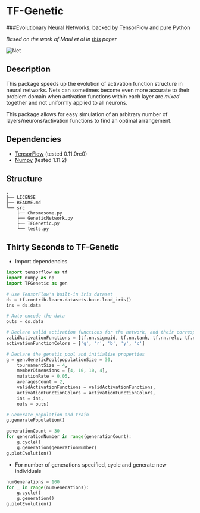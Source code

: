 # TF-Genetic
###Evolutionary Neural Networks, backed by TensorFlow and pure Python

_Based on the work of Maul et al in [this](http://www.scs-europe.net/dlib/2014/ecms14papers/is_ECMS2014_0035.pdf) paper_

![Net](https://www.codeproject.com/KB/AI/477689/jmsl-7.png)

## Description

This package speeds up the evolution of activation function structure in neural networks.  Nets can sometimes become even more accurate to their problem domain when activation functions within each layer are _mixed_ together and not uniformly applied to all neurons.  

This package allows for easy simulation of an arbitrary number of layers/neurons/activation functions to find an optimal arrangement. 

## Dependencies

- [TensorFlow](https://www.tensorflow.org/versions/r0.11/get_started/index.html) (tested 0.11.0rc0)
- [Numpy](https://docs.scipy.org/doc/numpy-dev/user/quickstart.html) (tested 1.11.2)


## Structure

```
.
├── LICENSE
├── README.md
└── src
    ├── Chromosome.py
    ├── GeneticNetwork.py
    ├── TFGenetic.py
    └── tests.py
```

## Thirty Seconds to TF-Genetic


- Import dependencies
```python
import tensorflow as tf
import numpy as np
import TFGenetic as gen

# Use TensorFlow's built-in Iris dataset
ds = tf.contrib.learn.datasets.base.load_iris()
ins = ds.data

# Auto-encode the data
outs = ds.data

# Declare valid activation functions for the network, and their corresponding colors for plotting
validActivationFunctions = [tf.nn.sigmoid, tf.nn.tanh, tf.nn.relu, tf.nn.softsign, tf.nn.elu]
activationFunctionColors = ['g', 'r', 'b', 'y', 'c']

# Declare the genetic pool and initialize properties
g = gen.GeneticPool(populationSize = 30, 
	tournamentSize = 4,
	memberDimensions = [4, 10, 10, 4], 
	mutationRate = 0.05,
	averagesCount = 2,
	validActivationFunctions = validActivationFunctions,
	activationFunctionColors = activationFunctionColors,
	ins = ins,
	outs = outs)

# Generate population and train
g.generatePopulation()

generationCount = 30
for generationNumber in range(generationCount):
	g.cycle()
	g.generation(generationNumber)
g.plotEvolution()
```

- For number of generations specified, cycle and generate new individuals
```python
numGenerations = 100
for _ in range(numGenerations):
	g.cycle()
	g.generation()
g.plotEvolution()
```
